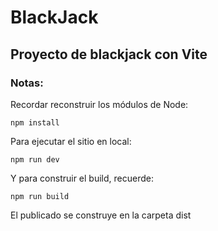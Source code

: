 # BlackJack
## Proyecto de blackjack con Vite

### Notas:
Recordar reconstruir los módulos de Node:
```
npm install
```

Para ejecutar el sitio en local:
```
npm run dev
```

Y para construir el build, recuerde:
```
npm run build
```

El publicado se construye en la carpeta dist